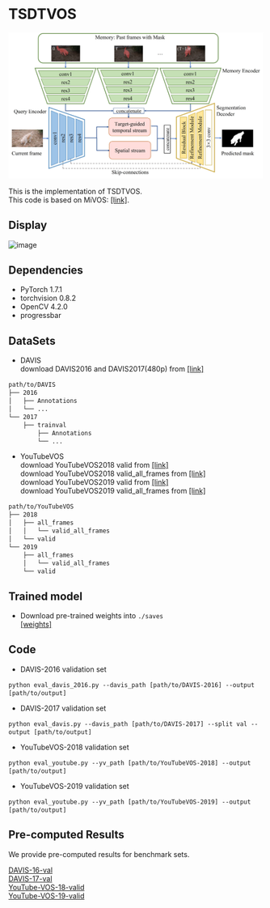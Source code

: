 # TSDTVOS
<img src="https://github.com/zhouweii234/TSDTVOS/blob/main/img/overview.jpg?raw=true" width="900">

This is the implementation of TSDTVOS.    
This code is based on MiVOS: [[link]](https://github.com/hkchengrex/Mask-Propagation).

## Display
![image](https://github.com/zhouweii234/TSDTVOS/blob/main/gold-fish.gif)


## Dependencies
+ PyTorch 1.7.1  
+ torchvision 0.8.2  
+ OpenCV 4.2.0  
+ progressbar  

## DataSets
+ DAVIS  
download DAVIS2016 and DAVIS2017(480p) from [[link]](https://davischallenge.org/)
```
path/to/DAVIS
├── 2016
│   ├── Annotations
│   └── ...
└── 2017
    ├── trainval
        ├── Annotations
        └── ...
```

+ YouTubeVOS  
download YouTubeVOS2018 valid from [[link]](https://drive.google.com/uc?id=1-QrceIl5sUNTKz7Iq0UsWC6NLZq7girr)  
download YouTubeVOS2018 valid_all_frames from [[link]](https://drive.google.com/uc?id=1yVoHM6zgdcL348cFpolFcEl4IC1gorbV)  
download YouTubeVOS2019 valid from [[link]](https://drive.google.com/uc?id=1o586Wjya-f2ohxYf9C1RlRH-gkrzGS8t)  
download YouTubeVOS2019 valid_all_frames from [[link]](https://drive.google.com/uc?id=1rWQzZcMskgpEQOZdJPJ7eTmLCBEIIpEN)  
```
path/to/YouTubeVOS
├── 2018
│   ├── all_frames
│   │   └── valid_all_frames
│   └── valid
└── 2019
    ├── all_frames
    │   └── valid_all_frames
    └── valid
```

## Trained model
+ Download pre-trained weights into ```./saves```  
[[weights]](https://drive.google.com/file/d/1KXrzCenlzojbgiuOXIKD_c8IHN_RIXG2/view?usp=sharing)

## Code
+ DAVIS-2016 validation set  
```
python eval_davis_2016.py --davis_path [path/to/DAVIS-2016] --output [path/to/output]
```

+ DAVIS-2017 validation set  
```
python eval_davis.py --davis_path [path/to/DAVIS-2017] --split val --output [path/to/output]
```

+ YouTubeVOS-2018 validation set  
```
python eval_youtube.py --yv_path [path/to/YouTubeVOS-2018] --output [path/to/output]
```

+ YouTubeVOS-2019 validation set  
```
python eval_youtube.py --yv_path [path/to/YouTubeVOS-2019] --output [path/to/output]
```

## Pre-computed Results
We provide pre-computed results for benchmark sets.

[DAVIS-16-val](https://drive.google.com/file/d/15mLLZQz0L3sv6wKcOwLMGl12PRgUrjWQ/view?usp=sharing)  
[DAVIS-17-val](https://drive.google.com/file/d/1zkimQ5K9zWl4yntcBUEewsJz7mKnb9WZ/view?usp=sharing)  
[YouTube-VOS-18-valid](https://drive.google.com/file/d/1k_BEO5_CRcj1H6W05oFmJWXdLsAQFOZM/view?usp=sharing)  
[YouTube-VOS-19-valid](https://drive.google.com/file/d/1EvBJHjJMcfkqfEzP50LkcGuSqFZ9FTSX/view?usp=sharing)  
